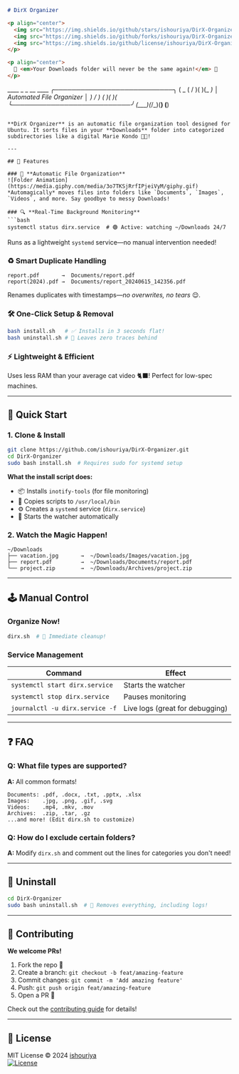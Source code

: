 ```markdown
# DirX Organizer  

<p align="center">
  <img src="https://img.shields.io/github/stars/ishouriya/DirX-Organizer?style=for-the-badge&color=blue">
  <img src="https://img.shields.io/github/forks/ishouriya/DirX-Organizer?style=for-the-badge&color=green">
  <img src="https://img.shields.io/github/license/ishouriya/DirX-Organizer?style=for-the-badge">
</p>

<p align="center">
  🚀 <em>Your Downloads folder will never be the same again!</em> 🚀
</p>

```
  ____  _  _  __  ____     ╭───────────────────────────╮
 (  _ \( \/ )(  )(_  _)    │  Automated File Organizer │
  )   / )  (  )(   )(     ╰───────────────────────────╯
 (__\_)(_/\_)(__) (__)    
```

**DirX Organizer** is an automatic file organization tool designed for Ubuntu. It sorts files in your **Downloads** folder into categorized subdirectories like a digital Marie Kondo 📂✨!

---

## 🌟 Features  

### 🧹 **Automatic File Organization**  
![Folder Animation](https://media.giphy.com/media/3o7TKSjRrfIPjeiVyM/giphy.gif)  
*Automagically* moves files into folders like `Documents`, `Images`, `Videos`, and more. Say goodbye to messy Downloads!

### 🔍 **Real-Time Background Monitoring**  
```bash
systemctl status dirx.service  # 🟢 Active: watching ~/Downloads 24/7
```  
Runs as a lightweight `systemd` service—no manual intervention needed!

### ♻️ **Smart Duplicate Handling**  
```text
report.pdf       →  Documents/report.pdf  
report(2024).pdf →  Documents/report_20240615_142356.pdf
```  
Renames duplicates with timestamps—*no overwrites, no tears* 😌.

### 🛠️ **One-Click Setup & Removal**  
```bash
bash install.sh   # ✅ Installs in 3 seconds flat!  
bash uninstall.sh # 🧼 Leaves zero traces behind
```  

### ⚡ **Lightweight & Efficient**  
Uses less RAM than your average cat video 🐈⬛! Perfect for low-spec machines.

---

## 🚀 Quick Start  

### 1. Clone & Install  
```bash
git clone https://github.com/ishouriya/DirX-Organizer.git
cd DirX-Organizer
sudo bash install.sh  # Requires sudo for systemd setup
```

**What the install script does:**  
- 📦 Installs `inotify-tools` (for file monitoring)  
- 📂 Copies scripts to `/usr/local/bin`  
- ⚙️ Creates a `systemd` service (`dirx.service`)  
- 🔄 Starts the watcher automatically  

### 2. Watch the Magic Happen!  
```text
~/Downloads  
├── vacation.jpg       →  ~/Downloads/Images/vacation.jpg  
├── report.pdf         →  ~/Downloads/Documents/report.pdf  
└── project.zip        →  ~/Downloads/Archives/project.zip  
```  

---

## 🕹️ Manual Control  

### Organize Now!  
```bash
dirx.sh  # 🧹 Immediate cleanup!
```  

### Service Management  
| Command                          | Effect                          |
|----------------------------------|---------------------------------|
| `systemctl start dirx.service`   | Starts the watcher              |
| `systemctl stop dirx.service`    | Pauses monitoring               |
| `journalctl -u dirx.service -f`  | Live logs (great for debugging) |  

---

## ❓ FAQ  

### Q: What file types are supported?  
**A:** All common formats!  
```text
Documents: .pdf, .docx, .txt, .pptx, .xlsx  
Images:    .jpg, .png, .gif, .svg  
Videos:    .mp4, .mkv, .mov  
Archives:  .zip, .tar, .gz  
...and more! (Edit dirx.sh to customize)  
```  

### Q: How do I exclude certain folders?  
**A:** Modify `dirx.sh` and comment out the lines for categories you don't need!  

---

## 🧨 Uninstall  

```bash
cd DirX-Organizer  
sudo bash uninstall.sh  # 🧹 Removes everything, including logs!
```  

---

## 👥 Contributing  

**We welcome PRs!**  
1. Fork the repo 🍴  
2. Create a branch: `git checkout -b feat/amazing-feature`  
3. Commit changes: `git commit -m 'Add amazing feature'`  
4. Push: `git push origin feat/amazing-feature`  
5. Open a PR 🎉  

Check out the [contributing guide](CONTRIBUTING.md) for details!

---

## 📜 License  

MIT License © 2024 [ishouriya](https://github.com/ishouriya)  
[![License](https://img.shields.io/badge/License-MIT-blue.svg)](LICENSE)  

```